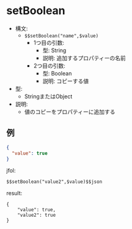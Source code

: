 # setBoolean
- 構文:
  - `$$setBoolean("name",$value)`
    - 1つ目の引数:
      - 型: String
      - 説明: 追加するプロパティーの名前
    - 2つ目の引数:
      - 型: Boolean
      - 説明: コピーする値
- 型:
  - StringまたはObject
- 説明:
  - 値のコピーをプロパティーに追加する

## 例
```json
{
  "value": true
}
```

jfol:
```
$$setBoolean("value2",$value)$$json
```

result:
```
{
    "value": true,
    "value2": true
}
```